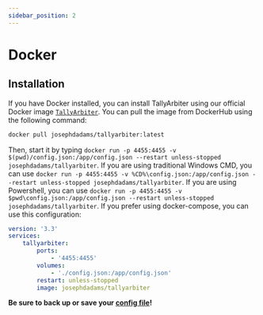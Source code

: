```yaml
---
sidebar_position: 2
---
```


# Docker
## Installation
If you have Docker installed, you can install TallyArbiter using our official Docker image [`TallyArbiter`](https://hub.docker.com/r/josephdadams/tallyarbiter).
You can pull the image from DockerHub using the following command:
```bash
docker pull josephdadams/tallyarbiter:latest
```

Then, start it by typing `docker run -p 4455:4455 -v $(pwd)/config.json:/app/config.json --restart unless-stopped josephdadams/tallyarbiter`.
If you are using traditional Windows CMD, you can use `docker run -p 4455:4455 -v %CD%\config.json:/app/config.json --restart unless-stopped josephdadams/tallyarbiter`.
If you are using Powershell, you can use `docker run -p 4455:4455 -v $pwd\config.json:/app/config.json --restart unless-stopped josephdadams/tallyarbiter`.
If you prefer using docker-compose, you can use this configuration:
```yaml
version: '3.3'
services:
    tallyarbiter:
        ports:
            - '4455:4455'
        volumes:
            - './config.json:/app/config.json'
        restart: unless-stopped
        image: josephdadams/tallyarbiter
```

**Be sure to back up or save your [config file](../usage/control-interface.md#configuration)!**

